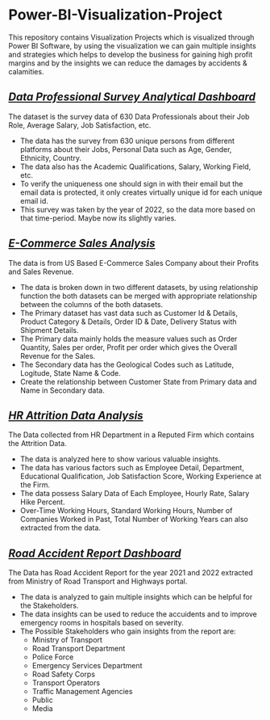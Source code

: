 # Power-BI-Visualization-Project
This repository contains Visualization Projects which is visualized through Power BI Software, by using the visualization we can gain multiple insights and strategies which helps to develop the business for gaining high profit margins and by the insights we can reduce the damages by accidents &amp; calamities.
## _[Data Professional Survey Analytical Dashboard](Data%20Professional%20Survey%20Analytical%20Dashboard)_
The dataset is the survey data of 630 Data Professionals about their Job Role, Average Salary, Job Satisfaction, etc.
  * The data has the survey from 630 unique persons from different platforms about their Jobs, Personal Data such as Age, Gender, Ethnicity, Country.
  * The data also has the Academic Qualifications, Salary, Working Field, etc.
  * To verify the uniqueness one should sign in with their email but the email data is protected, it only creates virtually unique id for each unique email id.
  * This survey was taken by the year of 2022, so the data more based on that time-period. Maybe now its slightly varies.
## _[E-Commerce Sales Analysis](E-Commerce%20Sales%20Analysis)_
The data is from US Based E-Commerce Sales Company about their Profits and Sales Revenue.
 * The data is broken down in two different datasets, by using relationship function the both datasets can be merged with appropriate relationship between the columns of the both datasets.
 * The Primary dataset has vast data such as Customer Id & Details, Product Category & Details, Order ID & Date, Delivery Status with Shipment Details.
 * The Primary data mainly holds the measure values such as Order Quantity, Sales per order, Profit per order which gives the Overall Revenue for the Sales.
 * The Secondary data has the Geological Codes such as Latitude, Logitude, State Name & Code.
 * Create the relationship between Customer State from Primary data and Name in Secondary data.
## _[HR Attrition Data Analysis](HR%20Attrition%20Data%20Analysis)_
The Data collected from HR Department in a Reputed Firm which contains the Attrition Data.
 * The data is analyzed here to show various valuable insights.
 * The data has various factors such as Employee Detail, Department, Educational Qualification, Job Satisfaction Score, Working Experience at the Firm.
 * The data possess Salary Data of Each Employee, Hourly Rate, Salary Hike Percent.
 * Over-Time Working Hours, Standard Working Hours, Number of Companies Worked in Past, Total Number of Working Years can also extracted from the data.
## _[Road Accident Report Dashboard](Road%20Accident%20Report%20Dashboard)_
The Data has Road Accident Report for the year 2021 and 2022 extracted from Ministry of Road Transport and Highways portal.
 * The data is analyzed to gain multiple insights which can be helpful for the Stakeholders.
 * The data insights can be used to reduce the accuidents and to improve emergency rooms in hospitals based on severity.
 * The Possible Stakeholders who gain insights from the report are:
   - Ministry of Transport
   - Road Transport Department
   - Police Force
   - Emergency Services Department
   - Road Safety Corps
   - Transport Operators
   - Traffic Management Agencies
   - Public
   - Media
